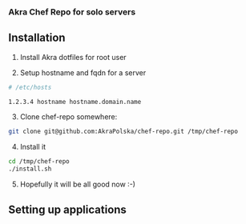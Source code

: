 ### Akra Chef Repo for solo servers


## Installation

1. Install Akra dotfiles for root user

2. Setup hostname and fqdn for a server

  ```bash
  # /etc/hosts
  
  1.2.3.4 hostname hostname.domain.name
  ```

3. Clone chef-repo somewhere:

  ```bash
  git clone git@github.com:AkraPolska/chef-repo.git /tmp/chef-repo
  ```

4. Install it

  ```bash
  cd /tmp/chef-repo
  ./install.sh
  ```

5. Hopefully it will be all good now :-)

## Setting up applications